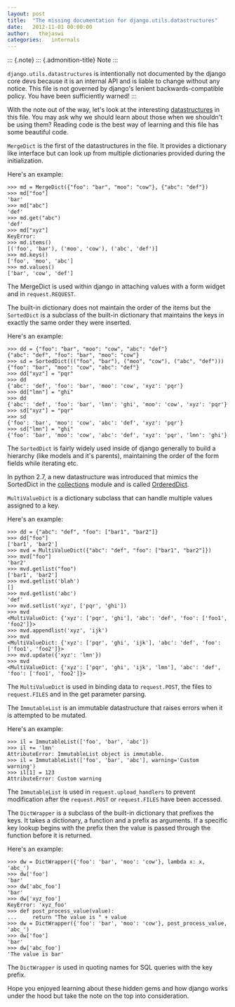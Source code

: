 ```yaml
---
layout: post
title:  "The missing documentation for django.utils.datastructures"
date:   2012-11-01 00:00:00
author:   thejaswi
categories:   internals
---
```


::: {.note}
::: {.admonition-title}
Note
:::

`django.utils.datastructures` is intentionally not documented by the
django core devs because it is an internal API and is liable to change
without any notice. This file is not governed by django\'s lenient
backwards-compatible policy. You have been sufficiently warned!
:::

With the note out of the way, let\'s look at the interesting
[datastructures](https://en.wikipedia.org/wiki/Data_structure) in this
file. You may ask why we should learn about those when we shouldn\'t be
using them? Reading code is the best way of learning and this file has
some beautiful code.

`MergeDict` is the first of the datastructures in the file. It provides
a dictionary like interface but can look up from multiple dictionaries
provided during the initialization.

Here\'s an example:

    >>> md = MergeDict({"foo": "bar", "moo": "cow"}, {"abc": "def"})
    >>> md["foo"]
    'bar'
    >>> md["abc"]
    'def'
    >>> md.get("abc")
    'def'
    >>> md["xyz"]
    KeyError:
    >>> md.items()
    [('foo', 'bar'), ('moo', 'cow'), ('abc', 'def')]
    >>> md.keys()
    ['foo', 'moo', 'abc']
    >>> md.values()
    ['bar', 'cow', 'def']

The MergeDict is used within django in attaching values with a form
widget and in `request.REQUEST`.

The built-in dictionary does not maintain the order of the items but the
`SortedDict` is a subclass of the built-in dictionary that maintains the
keys in exactly the same order they were inserted.

Here\'s an example:

    >>> dd = {"foo": "bar", "moo": "cow", "abc": "def"}
    {"abc": "def", "foo": "bar", "moo": "cow"}
    >>> sd = SortedDict((("foo", "bar"), ("moo", "cow"), ("abc", "def")))
    {"foo": "bar", "moo": "cow", "abc": "def"}
    >>> dd["xyz"] = "pqr"
    >>> dd
    {'abc': 'def', 'foo': 'bar', 'moo': 'cow', 'xyz': 'pqr'}
    >>> dd["lmn"] = "ghi"
    >>> dd
    {'abc': 'def', 'foo': 'bar', 'lmn': 'ghi', 'moo': 'cow', 'xyz': 'pqr'}
    >>> sd["xyz"] = "pqr"
    >>> sd
    {'foo': 'bar', 'moo': 'cow', 'abc': 'def', 'xyz': 'pqr'}
    >>> sd["lmn"] = "ghi"
    {'foo': 'bar', 'moo': 'cow', 'abc': 'def', 'xyz': 'pqr', 'lmn': 'ghi'}

The `SortedDict` is fairly widely used inside of django generally to
build a hierarchy (like models and it\'s parents), maintaining the order
of the form fields while iterating etc.

In python 2.7, a new datastructure was introduced that mimics the
SortedDict in the
[collections](http://docs.python.org/2/library/collections.html) module
and is called
[OrderedDict](http://docs.python.org/2/library/collections.html#collections.OrderedDict).

`MultiValueDict` is a dictionary subclass that can handle multiple
values assigned to a key.

Here\'s an example:

    >>> dd = {"abc": "def", "foo": ["bar1", "bar2"]}
    >>> dd["foo"]
    ['bar1', 'bar2']
    >>> mvd = MultiValueDict({"abc": "def", "foo": ["bar1", "bar2"]})
    >>> mvd["foo"]
    'bar2'
    >>> mvd.getlist("foo")
    ['bar1', 'bar2']
    >>> mvd.getlist('blah')
    []
    >>> mvd.getlist('abc')
    'def'
    >>> mvd.setlist('xyz', ['pqr', 'ghi'])
    >>> mvd
    <MultiValueDict: {'xyz': ['pqr', 'ghi'], 'abc': 'def', 'foo': ['foo1', 'foo2']}>
    >>> mvd.appendlist('xyz', 'ijk')
    >>> mvd
    <MultiValueDict: {'xyz': ['pqr', 'ghi', 'ijk'], 'abc': 'def', 'foo': ['foo1', 'foo2']}>
    >>> mvd.update({'xyz': 'lmn'})
    >>> mvd
    <MultiValueDict: {'xyz': ['pqr', 'ghi', 'ijk', 'lmn'], 'abc': 'def', 'foo': ['foo1', 'foo2']}>

The `MultiValueDict` is used in binding data to `request.POST`, the
files to `request.FILES` and in the get parameter parsing.

The `ImmutableList` is an immutable datastructure that raises errors
when it is attempted to be mutated.

Here\'s an example:

    >>> il = ImmutableList(['foo', 'bar', 'abc'])
    >>> il += 'lmn'
    AttributeError: ImmutableList object is immutable.
    >>> il = ImmutableList(['foo', 'bar', 'abc'], warning='Custom warning')
    >>> il[1] = 123
    AttributeError: Custom warning

The `ImmutableList` is used in `request.upload_handlers` to prevent
modification after the `request.POST` or `request.FILES` have been
accessed.

The `DictWrapper` is a subclass of the built-in dictionary that prefixes
the keys. It takes a dictionary, a function and a prefix as arguments.
If a specific key lookup begins with the prefix then the value is passed
through the function before it is returned.

Here\'s an example:

    >>> dw = DictWrapper({'foo': 'bar', 'moo': 'cow'}, lambda x: x, 'abc_')
    >>> dw['foo']
    'bar'
    >>> dw['abc_foo']
    'bar'
    >>> dw['xyz_foo']
    KeyError: 'xyz_foo'
    >>> def post_process_value(value):
    ...     return "The value is " + value
    >>> dw = DictWrapper({'foo': 'bar', 'moo': 'cow'}, post_process_value, 'abc_')
    >>> dw['foo']
    'bar'
    >>> dw['abc_foo']
    'The value is bar'

The `DictWrapper` is used in quoting names for SQL queries with the key
prefix.

Hope you enjoyed learning about these hidden gems and how django works
under the hood but take the note on the top into consideration.
